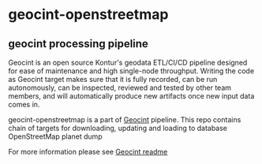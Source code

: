 # geocint-openstreetmap

## geocint processing pipeline

Geocint is an open source Kontur's geodata ETL/CI/CD pipeline designed for ease of maintenance and high single-node throughput. Writing
the code as Geocint target makes sure that it is fully recorded, can be run autonomously, can be inspected, reviewed and
tested by other team members, and will automatically produce new artifacts once new input data comes in.

geocint-openstreetmap is a part of [Geocint](https://github.com/konturio/geocint-runner) pipeline.
This repo contains chain of targets for downloading, updating and loading to database OpenStreetMap planet dump

For more information please see [Geocint readme](https://github.com/konturio/geocint-runner/blob/main/README.md)
